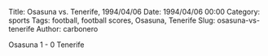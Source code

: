 Title: Osasuna vs. Tenerife, 1994/04/06
Date: 1994/04/06 00:00
Category: sports
Tags: football, football scores, Osasuna, Tenerife
Slug: osasuna-vs-tenerife
Author: carbonero


Osasuna 1 - 0 Tenerife
